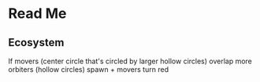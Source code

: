 # Read Me
## Ecosystem

If movers (center circle that's circled by larger hollow circles) overlap more orbiters (hollow circles) spawn + movers turn red
